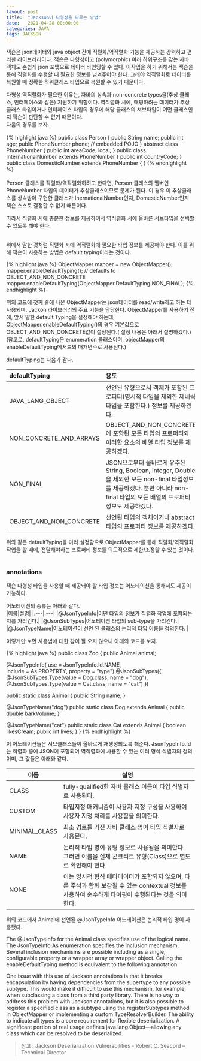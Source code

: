 ```yaml
---
layout: post
title:  "Jackson이 다형성을 다루는 방법"
date:   2021-04-28 00:00:00
categories: JAVA
tags: JACKSON
---
```

잭슨은 json데이터와 java object 간에 직렬화/역직렬화 기능을 제공하는 강력하고 편리한 라이브러리이다.
잭슨은 다형성이고 (polymorphic) 여러 하위구조를 갖는 자바 객체도 손쉽게 json 포맷으로 데이터 바인딩할 수 있다. 
이작업을 하기 위해서는 잭슨을 통해 직렬화를 수행할 때 필요한 정보를 넘겨주어야 한다. 그래야 역직렬화로 데이터를 복원할 때
정확한 하위클래스 타입으로 복원할 수 있기 때문이다. 

다형성 역직렬화가 필요한 이유는, 
자바의 상속과 non-concrete types을(추상 클래스, 인터페이스와 같은) 지원하기 위함이다. 
역직렬화 시에, 매핑하려는 데이터가 추상 클래스 타입이거나 인터페이스 타입의 경우에 
해당 클래스의 서브타입이 어떤 클래스인지 잭슨이 판단할 수 없기 때문이다.    
다음의 경우를 보자.
<br><br>
{% highlight java %}
public class Person {
  public String name;
  public int age;
  public PhoneNumber phone; // embedded POJO
}
abstract class PhoneNumber {
  public int areaCode, local;
}
public class InternationalNumber extends PhoneNumber {
  public int countryCode;
}
public class DomesticNumber extends PhoneNumber { }
{% endhighlight %}
<br><br>
Person 클래스를 직렬화/역직렬화하려고 한다면, 
Person 클래스의 멤버인 PhoneNumber 타입의 데이터가 추상클래스이므로 문제가 된다.
이 경우 이 추상클래스를 상속받아 구현한 클래스가 InernationalNumber인지, DomesticNumber인지 
잭슨 스스로 결정할 수 없기 때문이다. 

따라서 직렬화 시에 충분한 정보를 제공하여서 역직렬화 시에 올바른 서브타입을 선택할 수 있도록 해야 한다. 
<br><br>

위에서 말한 것처럼 직렬화 시에 역직렬화에 필요한 타입 정보를 제공해야 한다.
이를 위해 잭슨이 사용하는 방법은 default typing이라는 것이다.    
   
{% highlight java %}
ObjectMapper mapper = new ObjectMapper();
mapper.enableDefaultTyping(); // defaults to OBJECT_AND_NON_CONCRETE
mapper.enableDefaultTyping(ObjectMapper.DefaultTyping.NON_FINAL);
{% endhighlight %}
   
위의 코드에 첫째 줄에 나온 ObjectMapper는 json데이터를 read/write하고 하는 데 사용되며, Jackon 라이브러리의 주요 기능을 담당한다. 
ObjectMapper를 사용하기 전에, 앞서 말한 default Typing을 설정해야 하는데, 
ObjectMapper.enableDefaultTyping()의 경우 기본값으로 OBJECT_AND_NON_CONCRETE값이 설정된다.( 설정 내용은 아래서 설명하겠다.)
(참고로, defaultTyping은 enumeration 클래스이며, objectMapper의 enableDefaultTyping메서드의 매개변수로 사용된다.)


    
defaultTyping는 다음과 같다.
   


|defaultTyping|용도|
|:---|:---|
|JAVA_LANG_OBJECT|선언된 유형으로서 객체가 포함된 프로퍼티(명시적 타입을 제외한 제네릭 타입을 포함한다.) 정보를 제공하겠다.|
|NON_CONCRETE_AND_ARRAYS|OBJECT_AND_NON_CONCRETE에 포함된 모든 타입의 프로퍼티와 이러한 요소의 배열 타입 정보를 제공하겠다. |
|NON_FINAL|JSON으로부터 올바르게 유추된 String, Boolean, Integer, Double을 제외한 모든 non-final 타입정보를 제공하겠다. 뿐만 아니라 non-final 타입의 모든 배열의 프로퍼티 정보도 제공하겠다. |
|OBJECT_AND_NON_CONCRETE|선언된 타입의 객체이거나 abstract 타입의 프로퍼티 정보를 제공하겠다.|
 
 위와 같은 defaultTyping을 미리 설정함으로 ObjectMapper를 통해 직렬화/역직렬화 작업을 할 때에, 
 전달해야하는 프로퍼티 정보를 의도적으로 제한/조정할 수 있는 것이다. 
 <br><br>   
 ### annotations
 잭슨 다형성 타입을 사용할 때 제공돼야 할 타입 정보는  어노테이션을 통해서도 제공이 가능하다. 
     
 어노테이션의 종류는 아래와 같다.     
 |이름|설명|
 |:---|:---|
 |@JsonTypeInfo|어떤 타입의 정보가 직렬화 작업에 포함되는지를 가리킨다.|
 |@JsonSubTypes|어노테이션 타입의 sub-type을 가리킨다.|
 |@JsonTypeName|어노테이션이 선언 된 클래스의 논리적 타입 이름을 정의한다. |
 
이렇게만 보면 사용법에 대한 감이 잘 오지 않으니 아래의 코드를 보자.


{% highlight java %}
public class Zoo {
  public Animal animal;
  
  @JsonTypeInfo(
    use = JsonTypeInfo.Id.NAME,   
    include = As.PROPERTY,
    property = "type")
  @JsonSubTypes({
    @JsonSubTypes.Type(value = Dog.class, name = "dog"),
    @JsonSubTypes.Type(value = Cat.class, name = "cat")
  })

  public static class Animal {
    public String name;
  }

  @JsonTypeName("dog")
  public static class Dog extends Animal {
    public double barkVolume;
  }
  
  @JsonTypeName("cat")
  public static class Cat extends Animal {
    boolean likesCream;
    public int lives;
  }
}
{% endhighlight %}

이 어노테이션들은 서브클래스들이 올바르게 재생성되도록 해준다.
JsonTypeInfo.Id는 직렬화 중에 JSON에 포함되어 역직렬화에 사용할 수 있는 여러 형식 식별자의 정의이며, 그 값들은 아래와 같다.      
   
|이름|설명|
|---|---|
|CLASS|fully-qualified한 자바 클래스 이름이 타입 식별자로 사용된다.|
|CUSTOM|타입지정 매커니즘이 사용자 지정 구성을 사용하여 사용자 지정 처리를 사용함을 의미한다.|
|MINIMAL_CLASS|최소 경로를 가진 자바 클래스 명이 타입 식별자로 사용된다.|
|NAME|논리적 타입 명이 유형 정보로 사용됨을 의미한다. 그러면 이름을 실제 콘크리트 유형(Class)으로 별도로 확인해야 한다.|
|NONE|이는 명시적 형식 메타데이터가 포함되지 않으며, 다른 주석과 함께 보강될 수 있는 contextual 정보를 사용하여 순수하게 타이핑이 수행된다는 것을 의미한다.|

위의 코드에서 Animal에 선언된 @JsonTypeInfo 어노테이션은 논리적 타입 명이 사용됐다. 

 The @JsonTypeInfo for the
Animal class specifies use of the logical name. The JsonTypeInfo.As enumeration specifies the inclusion
mechanism. Several inclusion mechanisms are possible including as a single, configurable property or a
wrapper array or wrapper object. Calling the enableDefaultTyping method is equivalent to the following
annotation

One issue with this use of Jackson annotations is that it breaks encapsulation by having dependencies from
the supertype to any possible subtype. This would make it difficult to use this mechanism, for example,
when subclassing a class from a third party library. There is no way to address this problem with Jackson
annotations, but it is also possible to register a specified class as a subtype using the registerSubtypes
method in ObjectMapper or implementing a custom TypeResolverBuilder.
The ability to indicate all types is a core requirement for flexible deserialization. A significant portion of real
usage defines java.lang.Object—allowing any class which can be resolved to be deserialized.
 
  
> 참고 : Jackson Deserialization Vulnerabilities  - Robert C. Seacord – Technical Director
  
